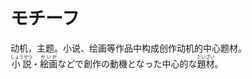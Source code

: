 # モチーフ

<div class="vocab-term">
<div class="vocab-term-title">动机，主题。小说、绘画等作品中构成创作动机的中心题材。</div>
<div class="vocab-term-content">
<ruby>小説<rt>しょうせつ</rt></ruby>・<ruby>絵画<rt>かいが</rt></ruby>などで創作の動機となった中心的な<ruby>題材<rt>だいざい</rt></ruby>。
</div>
</div>